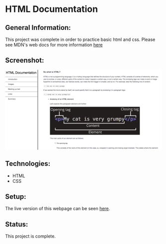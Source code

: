 # HTML Documentation

## General Information:
This project was complete in order to practice basic html and css. Please see MDN's web docs for more information [here](https://developer.mozilla.org/en-US/docs/Learn/Getting_started_with_the_web/HTML_basics)
## Screenshot:
![HTML Documentation clone screenshot](documentation-screenshot.png)
## Technologies:
- HTML
- CSS

## Setup: 
The live version of this webpage can be seen [here](https://tpsst5.github.io/html_documentation_clone/).

## Status:
This project is complete.
